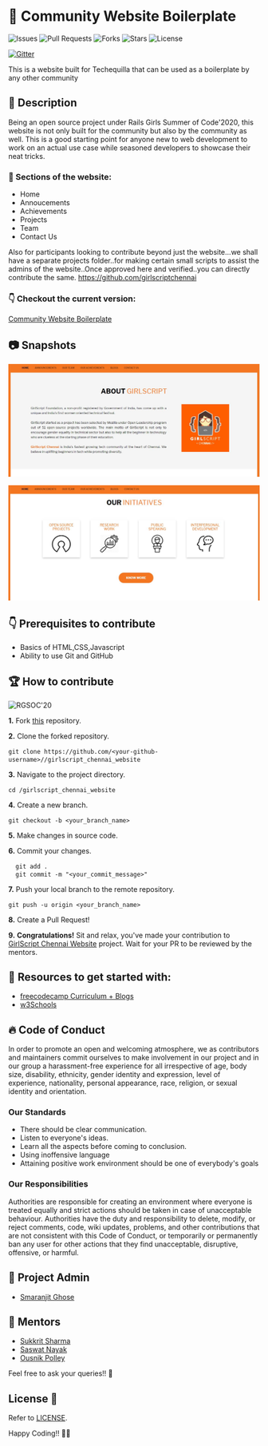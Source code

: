 # 🙆 Community Website Boilerplate
![Issues](https://img.shields.io/github/issues/smaranjitghose/girlscript_chennai_website)
![Pull Requests](https://img.shields.io/github/issues-pr/smaranjitghose/girlscript_chennai_website?)
![Forks](https://img.shields.io/github/forks/smaranjitghose/girlscript_chennai_website)
![Stars](	https://img.shields.io/github/stars/smaranjitghose/girlscript_chennai_website)
![License](https://img.shields.io/github/license/smaranjitghose/girlscript_chennai_website)

[![Gitter](https://badges.gitter.im/girlscript_chennai_website/community.svg)](https://gitter.im/girlscript_app/community?utm_source=badge&utm_medium=badge&utm_campaign=pr-badge)

This is a website built for Techequilla that can be used as a boilerplate by any other community

## 🙇 Description
Being an open source project under Rails Girls Summer of Code'2020, this website is not only built for the community but also by the community as well. This is a good starting point for anyone new to web development to work on an actual use case while seasoned developers to showcase their neat tricks.

### 👀 Sections of the website:

- Home 
- Annoucements 
- Achievements
- Projects
- Team 
- Contact Us

Also for participants looking to contribute beyond just the website...we shall have a separate projects folder..for making certain small scripts to assist the admins of the website..Once approved here and verified..you can directly contribute the same.
https://github.com/girlscriptchennai

### 👇 Checkout the current version: 

[Community Website Boilerplate](https://girlscriptchennai.netlify.com/)

## 📷 Snapshots
![image 1](snapshots/Capture1.JPG)

![image 2](snapshots/Capture.JPG)


## 👇 Prerequisites to contribute

- Basics of HTML,CSS,Javascript
- Ability to use Git and GitHub



## 🏆 How to contribute

![RGSOC'20](https://img.shields.io/badge/RGSOC-20-pink?style=for-the-badge)


**1.** Fork [this](https://github.com/smaranjitghose//girlscript_chennai_website) repository.

**2.** Clone the forked repository.
```terminal
git clone https://github.com/<your-github-username>//girlscript_chennai_website
```

**3.** Navigate to the project directory.
```terminal
cd /girlscript_chennai_website
```

**4.** Create a new branch.
```terminal
git checkout -b <your_branch_name>
```

**5.** Make changes in source code.

**6.** Commit your changes.

```terminal
  git add .
  git commit -m "<your_commit_message>"
```

**7.** Push your local branch to the remote repository.
```terminal
git push -u origin <your_branch_name>
```

**8.** Create a Pull Request!

**9.** **Congratulations!** Sit and relax, you've made your contribution to [GirlScript Chennai Website](https://github.com/smaranjitghose//girlscript_chennai_website) project. Wait for your PR to be reviewed by the mentors.


## 📝 Resources to get started with:

- [freecodecamp Curriculum + Blogs](https://www.freecodecamp.org/)
- [w3Schools](https://www.w3schools.com/)

## 🔥 Code of Conduct
In order to promote an open and welcoming atmosphere, we as contributors and maintainers commit ourselves to make involvement in our project and in our group a harassment-free experience for all irrespective of age, body size, disability, ethnicity, gender identity and expression, level of experience, nationality, personal appearance, race, religion, or sexual identity and orientation.
### Our Standards
* There should be clear communication.
* Listen to everyone's ideas.
* Learn all the aspects before coming to conclusion.
* Using inoffensive language
* Attaining positive work environment should be one of everybody's goals
### Our Responsibilities
Authorities are responsible for creating an environment where everyone is treated equally and strict actions should be taken in case of unacceptable behaviour.
Authorities have the duty and responsibility to delete, modify, or reject comments, code, wiki updates, problems, and other contributions that are not consistent with this Code of Conduct, or temporarily or permanently ban any user for other actions that they find unacceptable, disruptive, offensive, or harmful.

## 👨 Project Admin

- [Smaranjit Ghose](https://github.com/smaranjitghose)

## 👬  Mentors

- [Sukkrit Sharma](https://github.com/sukkritsharmaofficial)
- [Saswat Nayak](https://github.com/swat1998)
- [Ousnik Polley](https://github.com/ousnik)

Feel free to ask your queries!! 🙌

## License 📝
Refer to [LICENSE](./LICENSE).

Happy Coding!! 💜💜


